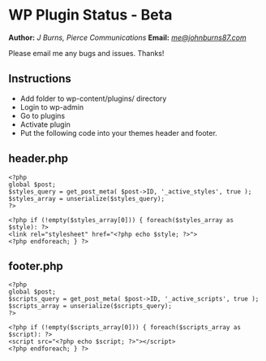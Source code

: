 WP Plugin Status - Beta
==============

**Author:** *J Burns, Pierce Communications*
**Email:** *me@johnburns87.com*

Please email me any bugs and issues. Thanks!

Instructions
--------------

- Add folder to wp-content/plugins/ directory
- Login to wp-admin
- Go to plugins
- Activate plugin
- Put the following code into your themes header and footer.

header.php 
--------------

	<?php
	global $post;
	$styles_query = get_post_meta( $post->ID, '_active_styles', true );
	$styles_array = unserialize($styles_query);
	?>

	<?php if (!empty($styles_array[0])) { foreach($styles_array as $style): ?>
	<link rel="stylesheet" href="<?php echo $style; ?>">
	<?php endforeach; } ?>

footer.php
--------------

	<?php
	global $post;
	$scripts_query = get_post_meta( $post->ID, '_active_scripts', true );
	$scripts_array = unserialize($scripts_query);
	?>

	<?php if (!empty($scripts_array[0])) { foreach($scripts_array as $script): ?>
	<script src="<?php echo $script; ?>"></script>
	<?php endforeach; } ?>